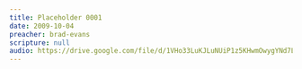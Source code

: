 ```yaml
---
title: Placeholder 0001
date: 2009-10-04
preacher: brad-evans
scripture: null
audio: https://drive.google.com/file/d/1VHo33LuKJLuNUiP1z5KHwmOwygYNd7Lw/view
---
```

